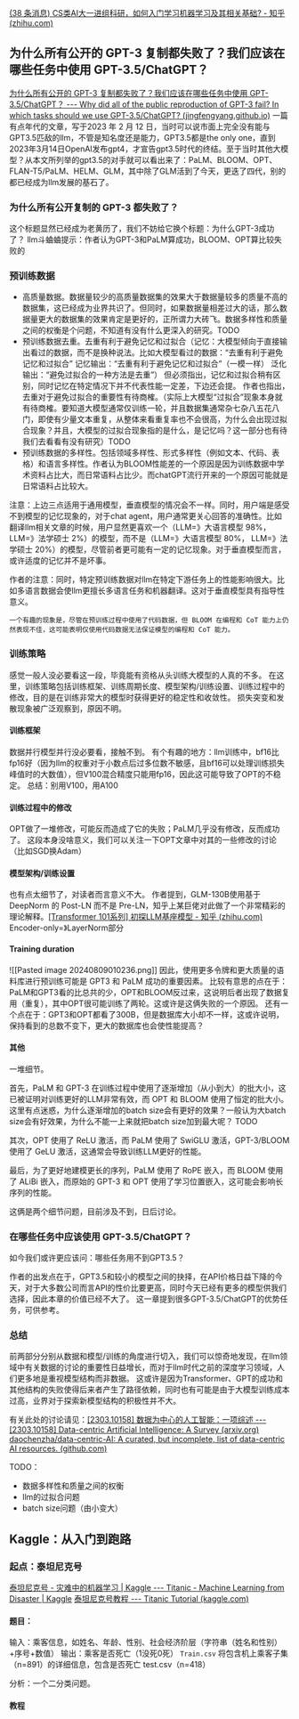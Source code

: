 [(38 条消息) CS类AI大一进组科研，如何入门学习机器学习及其相关基础? - 知乎 (zhihu.com)](https://www.zhihu.com/question/569151613/answer/3008238260)


## 为什么所有公开的 GPT-3 复制都失败了？我们应该在哪些任务中使用 GPT-3.5/ChatGPT？
[为什么所有公开的 GPT-3 复制都失败了？我们应该在哪些任务中使用 GPT-3.5/ChatGPT？ --- Why did all of the public reproduction of GPT-3 fail? In which tasks should we use GPT-3.5/ChatGPT? (jingfengyang.github.io)](https://jingfengyang.github.io/gpt)
一篇有点年代的文章，写于2023 年 2 月 12 日，当时可以说市面上完全没有能与GPT3.5匹敌的llm，不管是知名度还是能力，GPT3.5都是the only one，直到2023年3月14日OpenAI发布gpt4，才宣告gpt3.5时代的终结。至于当时其他大模型？从本文所列举的gpt3.5的对手就可以看出来了：PaLM、BLOOM、OPT、FLAN-T5/PaLM、HELM、GLM，其中除了GLM活到了今天，更迭了四代，别的都已经成为llm发展的基石了。

### 为什么所有公开复制的 GPT-3 都失败了？
这个标题显然已经成为老黄历了，我们不妨给它换个标题：为什么GPT-3成功了？
llm斗蛐蛐提示：作者认为GPT-3和PaLM算成功，BLOOM、OPT算比较失败的

### 预训练数据
- 高质量数据。数据量较少的高质量数据集的效果大于数据量较多的质量不高的数据集，这已经成为业界共识了。但同时，如果数据量相差过大的话，那么数据量更大的数据集的效果肯定是更好的，正所谓力大砖飞。数据多样性和质量之间的权衡是个问题，不知道有没有什么更深入的研究。TODO
- 预训练数据去重。去重有利于避免记忆和过拟合（记忆：大模型倾向于直接输出看过的数据，而不是换种说法。比如大模型看过的数据：“去重有利于避免记忆和过拟合” 记忆输出：“去重有利于避免记忆和过拟合”（一模一样） 泛化输出：“避免过拟合的一种方法是去重”） 但必须指出，记忆和过拟合稍有区别，同时记忆在特定情况下并不代表性能一定差，下边还会提。 作者也指出，去重对于避免过拟合的重要性有待商榷。（实际上大模型“过拟合”现象本身就有待商榷。要知道大模型通常仅训练一轮，并且数据集通常杂七杂八五花八门，即使有少量文本重复，从整体来看重复率也不会很高，为什么会出现过拟合现象？并且，大模型的过拟合现象指的是什么，是记忆吗？这一部分也有待我们去看看有没有研究）TODO
- 预训练数据的多样性。包括领域多样性、形式多样性（例如文本、代码、表格）和语言多样性。作者认为BLOOM性能差的一个原因是因为训练数据中学术资料占比大，而日常语料占比少。而chatGPT流行开来的一个原因可能就是日常语料占比较大。

注意：上边三点适用于通用模型，垂直模型的情况会不一样。同时，用户端是感受不到模型的记忆现象的，对于chat agent，用户通常更关心回答的准确性。比如翻译llm相关文章的时候，用户显然更喜欢一个（LLM=》大语言模型  98%， LLM=》法学硕士 2%）的模型，而不是（LLM=》大语言模型  80%， LLM=》法学硕士 20%）的模型，尽管前者更可能有一定的记忆现象。对于垂直模型而言，或许适度的记忆并不是坏事。

作者的注意：同时，特定预训练数据对llm在特定下游任务上的性能影响很大。比如多语言数据会使llm更擅长多语言任务和机器翻译。这对于垂直模型具有指导性意义。
```
一个有趣的现象是，尽管在预训练过程中使用了代码数据，但 BLOOM 在编程和 CoT 能力上仍然表现不佳，这可能表明仅使用代码数据无法保证模型的编程和 CoT 能力。
```

### 训练策略
感觉一般人没必要看这一段，毕竟能有资格从头训练大模型的人真的不多。
在这里，训练策略包括训练框架、训练周期长度、模型架构/训练设置、训练过程中的修改，目的是在训练非常大的模型时获得更好的稳定性和收敛性。
损失突变和发散现象被广泛观察到，原因不明。

#### 训练框架 
数据并行模型并行没必要看，接触不到。
有个有趣的地方：llm训练中，bf16比fp16好（因为llm的权重对于小数点后过多位数不敏感，且bf16可以处理训练损失峰值时的大数值），但V100混合精度只能用fp16，因此这可能导致了OPT的不稳定。 总结：别用V100，用A100

#### 训练过程中的修改
OPT做了一堆修改，可能反而造成了它的失败；PaLM几乎没有修改，反而成功了。
这段本身没啥意义，我们可以关注一下OPT文章中对其的一些修改的讨论（比如SGD换Adam）

#### 模型架构/训练设置
也有点太细节了，对读者而言意义不大。
作者提到，GLM-130B使用基于 DeepNorm 的 Post-LN 而不是 Pre-LN，知乎上某巨佬对此做了一个非常精彩的理论解释。[[Transformer 101系列] 初探LLM基座模型 - 知乎 (zhihu.com)](https://zhuanlan.zhihu.com/p/640784855)
Encoder-only=》LayerNorm部分

#### Training duration
![[Pasted image 20240809010236.png]]
因此，使用更多令牌和更大质量的语料库进行预训练可能是 GPT3 和 PaLM 成功的重要因素。
比较有意思的点在于：PaLM和GPT3看的比总共的少，OPT和BLOOM反过来，这说明后者出现了数据复用（重复），其中OPT很可能训练了两轮。这或许是这俩失败的一个原因。
还有一个点在于：GPT3和OPT都看了300B，但是数据库大小却不一样，这或许说明，保持看到的总数不变下，更大的数据库也会使性能提高？

#### 其他
一堆细节。

首先，PaLM 和 GPT-3 在训练过程中使用了逐渐增加（从小到大）的批大小，这已被证明对训练更好的LLM非常有效，而 OPT 和 BLOOM 使用了恒定的批大小。
这里有点迷惑，为什么逐渐增加的batch size会有更好的效果？一般认为大batch size会有好效果，为什么不能一上来就把batch size加到最大呢？ TODO

其次，OPT 使用了 ReLU 激活，而 PaLM 使用了 SwiGLU 激活，GPT-3/BLOOM 使用了 GeLU 激活，这通常会导致训练LLM更好的性能。

最后，为了更好地建模更长的序列，PaLM 使用了 RoPE 嵌入，而 BLOOM 使用了 ALiBi 嵌入，而原始的 GPT-3 和 OPT 使用了学习位置嵌入，这可能会影响长序列的性能。

这俩是两个细节问题，目前涉及不到，日后讨论。

### 在哪些任务中应该使用 GPT-3.5/ChatGPT？
如今我们或许更应该问：哪些任务用不到GPT3.5？

作者的出发点在于，GPT3.5和较小的模型之间的抉择，在API价格日益下降的今天，对于大多数公司而言API的性价比要更高，同时今天已经有更多的模型供我们选择，因此本章的价值已经不大了。
这一章提到很多GPT-3.5/ChatGPT的优势任务，可供参考。

### 总结
前两部分分别从数据和模型/训练的角度进行切入，我们可以惊奇地发现，在llm领域中有关数据的讨论的重要性日益增长，而对于llm时代之前的深度学习领域，人们更多地是重视模型结构而非数据。
这或许是因为Transformer、GPT的成功和其他结构的失败使得后来者产生了路径依赖，同时也有可能是由于大模型训练成本过高，业界对于探索新模型结构的积极性并不大。

有关此处的讨论请见：[[2303.10158] 数据为中心的人工智能：一项综述 --- [2303.10158] Data-centric Artificial Intelligence: A Survey (arxiv.org)](https://arxiv.org/abs/2303.10158)
[daochenzha/data-centric-AI: A curated, but incomplete, list of data-centric AI resources. (github.com)](https://github.com/daochenzha/data-centric-AI)

TODO：
- 数据多样性和质量之间的权衡
- llm的过拟合问题
- batch size问题（由小变大）




## Kaggle：从入门到跑路
### 起点：泰坦尼克号
[泰坦尼克号 - 灾难中的机器学习 | Kaggle --- Titanic - Machine Learning from Disaster | Kaggle](https://www.kaggle.com/competitions/titanic)
[泰坦尼克号教程 --- Titanic Tutorial (kaggle.com)](https://www.kaggle.com/code/alexisbcook/titanic-tutorial)
#### 题目：
输入：乘客信息，如姓名、年龄、性别、社会经济阶层（字符串（姓名和性别）+序号+数值）
输出：乘客是否死亡（1没死0死）
`Train.csv` 将包含机上乘客子集（n=891）的详细信息，包含是否死亡
test.csv（n=418）

分析：一个二分类问题。

#### 教程

